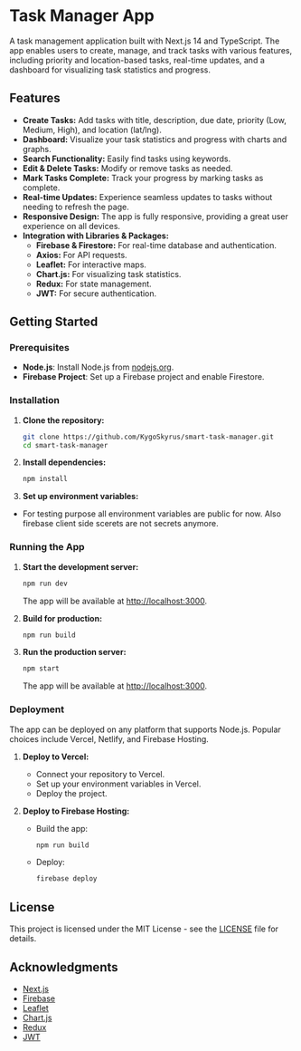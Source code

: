 # Task Manager App

A task management application built with Next.js 14 and TypeScript. The app enables users to create, manage, and track tasks with various features, including priority and location-based tasks, real-time updates, and a dashboard for visualizing task statistics and progress.

## Features

- **Create Tasks:** Add tasks with title, description, due date, priority (Low, Medium, High), and location (lat/lng).
- **Dashboard:** Visualize your task statistics and progress with charts and graphs.
- **Search Functionality:** Easily find tasks using keywords.
- **Edit & Delete Tasks:** Modify or remove tasks as needed.
- **Mark Tasks Complete:** Track your progress by marking tasks as complete.
- **Real-time Updates:** Experience seamless updates to tasks without needing to refresh the page.
- **Responsive Design:** The app is fully responsive, providing a great user experience on all devices.
- **Integration with Libraries & Packages:** 
  - **Firebase & Firestore:** For real-time database and authentication.
  - **Axios:** For API requests.
  - **Leaflet:** For interactive maps.
  - **Chart.js:** For visualizing task statistics.
  - **Redux:** For state management.
  - **JWT:** For secure authentication.

## Getting Started

### Prerequisites

- **Node.js**: Install Node.js from [nodejs.org](https://nodejs.org/).
- **Firebase Project**: Set up a Firebase project and enable Firestore.

### Installation

1. **Clone the repository:**

    ```bash
    git clone https://github.com/KygoSkyrus/smart-task-manager.git
    cd smart-task-manager
    ```

2. **Install dependencies:**

    ```bash
    npm install
    ```

3. **Set up environment variables:**
  - For testing purpose all environment variables are public for now. Also firebase client side scerets are not secrets anymore.

### Running the App

1. **Start the development server:**

    ```bash
    npm run dev
    ```

   The app will be available at [http://localhost:3000](http://localhost:3000).

2. **Build for production:**

    ```bash
    npm run build
    ```

3. **Run the production server:**

    ```bash
    npm start
    ```

   The app will be available at [http://localhost:3000](http://localhost:3000).

### Deployment

The app can be deployed on any platform that supports Node.js. Popular choices include Vercel, Netlify, and Firebase Hosting.

1. **Deploy to Vercel:**

   - Connect your repository to Vercel.
   - Set up your environment variables in Vercel.
   - Deploy the project.

2. **Deploy to Firebase Hosting:**

    - Build the app:

      ```bash
      npm run build
      ```

    - Deploy:

      ```bash
      firebase deploy
      ```

## License

This project is licensed under the MIT License - see the [LICENSE](LICENSE) file for details.

## Acknowledgments

- [Next.js](https://nextjs.org/)
- [Firebase](https://firebase.google.com/)
- [Leaflet](https://leafletjs.com/)
- [Chart.js](https://www.chartjs.org/)
- [Redux](https://redux.js.org/)
- [JWT](https://jwt.io/)

